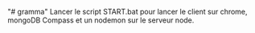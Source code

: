 "# gramma" 
Lancer le script START.bat pour lancer le client sur chrome, mongoDB Compass et un nodemon sur le serveur node.
